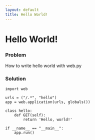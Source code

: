 ```yaml
---
layout: default
title: Hello World!
---
```


# Hello World!

### Problem

How to write hello world with web.py

### Solution

    import web

    urls = ("/.*", "hello")
    app = web.application(urls, globals())

    class hello:
        def GET(self):
            return 'Hello, world!'

    if __name__ == "__main__":
        app.run()

